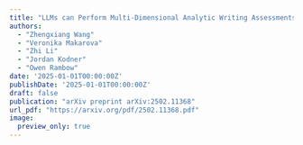```yaml
---
title: "LLMs can Perform Multi-Dimensional Analytic Writing Assessments: A Case Study of L2 Graduate-Level Academic English Writing"
authors:
  - "Zhengxiang Wang"
  - "Veronika Makarova"
  - "Zhi Li"
  - "Jordan Kodner"
  - "Owen Rambow"
date: '2025-01-01T00:00:00Z'
publishDate: '2025-01-01T00:00:00Z'
draft: false
publication: "arXiv preprint arXiv:2502.11368"
url_pdf: "https://arxiv.org/pdf/2502.11368.pdf"
image:
  preview_only: true
---
```

